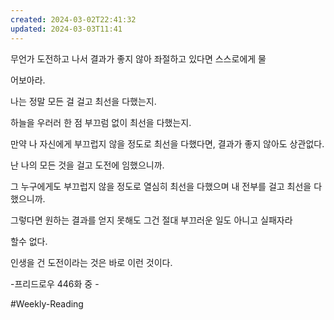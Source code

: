 ```yaml
---
created: 2024-03-02T22:41:32
updated: 2024-03-03T11:41
---
```

무언가 도전하고 나서 결과가 좋지 않아 좌절하고 있다면 스스로에게 물

어보아라.

나는 정말 모든 걸 걸고 최선을 다했는지.

하늘을 우러러 한 점 부끄럼 없이 최선을 다했는지.

만약 나 자신에게 부끄럽지 않을 정도로 최선을 다했다면, 결과가 좋지 않아도 상관없다.

난 나의 모든 것을 걸고 도전에 임했으니까.

그 누구에게도 부끄럽지 않을 정도로 열심히 최선을 다했으며 내 전부를 걸고 최선을 다했으니까.

그렇다면 원하는 결과를 얻지 못해도 그건 절대 부끄러운 일도 아니고 실패자라

할수 없다.

인생을 건 도전이라는 것은 바로 이런 것이다.

-프리드로우 446화 중 -

#Weekly-Reading